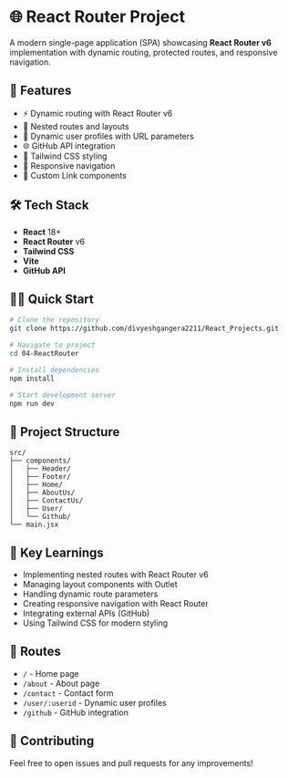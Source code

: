 # 🌐 React Router Project

A modern single-page application (SPA) showcasing **React Router v6** implementation with dynamic routing, protected routes, and responsive navigation.

## 🚀 Features

- ⚡ Dynamic routing with React Router v6
- 🔄 Nested routes and layouts
- 👤 Dynamic user profiles with URL parameters
- 🌐 GitHub API integration
- 🎨 Tailwind CSS styling
- 📱 Responsive navigation
- 🔗 Custom Link components

## 🛠️ Tech Stack

- **React** 18+
- **React Router** v6
- **Tailwind CSS**
- **Vite**
- **GitHub API**

## 🏃‍♂️ Quick Start

```bash
# Clone the repository
git clone https://github.com/divyeshgangera2211/React_Projects.git

# Navigate to project
cd 04-ReactRouter

# Install dependencies
npm install

# Start development server
npm run dev
```

## 📂 Project Structure

```
src/
├── components/
│   ├── Header/
│   ├── Footer/
│   ├── Home/
│   ├── AboutUs/
│   ├── ContactUs/
│   ├── User/
│   └── Github/
└── main.jsx
```

## 📝 Key Learnings

- Implementing nested routes with React Router v6
- Managing layout components with Outlet
- Handling dynamic route parameters
- Creating responsive navigation with React Router
- Integrating external APIs (GitHub)
- Using Tailwind CSS for modern styling

## 🔗 Routes

- `/` - Home page
- `/about` - About page
- `/contact` - Contact form
- `/user/:userid` - Dynamic user profiles
- `/github` - GitHub integration

## 👥 Contributing

Feel free to open issues and pull requests for any improvements!